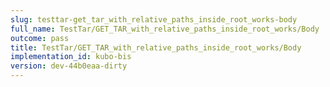 ```yaml
---
slug: testtar-get_tar_with_relative_paths_inside_root_works-body
full_name: TestTar/GET_TAR_with_relative_paths_inside_root_works/Body
outcome: pass
title: TestTar/GET_TAR_with_relative_paths_inside_root_works/Body
implementation_id: kubo-bis
version: dev-44b0eaa-dirty
---
```


